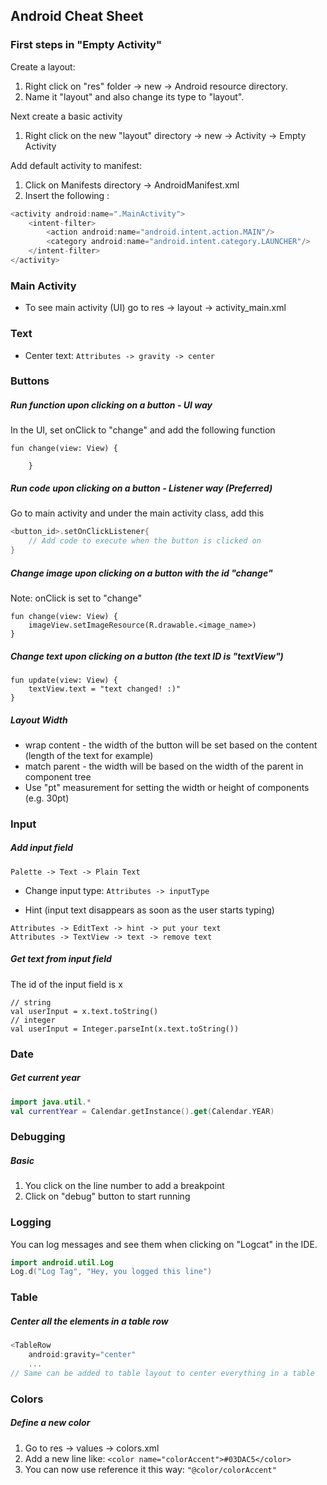 ## Android Cheat Sheet

### First steps in "Empty Activity"

Create a layout:

1. Right click on "res" folder  -> new -> Android resource directory.
2. Name it "layout" and also change its type to "layout".

Next create a basic activity

1. Right click on the new "layout" directory ->  new -> Activity -> Empty Activity

Add default activity to manifest:

1. Click on Manifests directory -> AndroidManifest.xml
2. Insert the following :

```kotlin
<activity android:name=".MainActivity">
    <intent-filter>
        <action android:name="android.intent.action.MAIN"/>
        <category android:name="android.intent.category.LAUNCHER"/>
    </intent-filter>
</activity>
```

### Main Activity

* To see main activity (UI) go to res -> layout -> activity_main.xml

### Text

* Center text: `Attributes -> gravity -> center`

### Buttons

##### Run function upon clicking on a button - UI way

In the UI, set onClick to "change" and add the following function

```
fun change(view: View) {

    }
```

##### Run code upon clicking on a button - Listener way (Preferred)

Go to main activity and under the main activity class, add this

```kotlin
<button_id>.setOnClickListener{
    // Add code to execute when the button is clicked on
}
```

##### Change image upon clicking on a button with the id "change"

Note: onClick is set to "change"

```
fun change(view: View) {
    imageView.setImageResource(R.drawable.<image_name>)
}
```

##### Change text upon clicking on a button (the text ID is "textView")

```
fun update(view: View) {
    textView.text = "text changed! :)"
}
```

##### Layout Width

* wrap content - the width of the button will be set based on the content (length of the text for example)
* match parent - the width will be based on the width of the parent in component tree
* Use "pt" measurement for setting the width or height of components (e.g. 30pt)

### Input

##### Add input field 

```
Palette -> Text -> Plain Text
```

* Change input type: `Attributes -> inputType`

* Hint (input text disappears as soon as the user starts typing)

```
Attributes -> EditText -> hint -> put your text
Attributes -> TextView -> text -> remove text
```

##### Get text from input field

The id of the input field is x

```
// string
val userInput = x.text.toString()
// integer
val userInput = Integer.parseInt(x.text.toString())
```

### Date

##### Get current year

```kotlin
import java.util.*
val currentYear = Calendar.getInstance().get(Calendar.YEAR)
```

### Debugging

##### Basic

1. You click on the line number to add a breakpoint
2. Click on "debug" button to start running

### Logging

You can log messages and see them when clicking on "Logcat" in the IDE.

```kotlin
import android.util.Log
Log.d("Log Tag", "Hey, you logged this line")
```

### Table

##### Center all the elements in a table row

```kotlin
<TableRow
    android:gravity="center"
    ...
// Same can be added to table layout to center everything in a table
```

### Colors

##### Define a new color

1. Go to res -> values -> colors.xml
2. Add a new line like: `<color name="colorAccent">#03DAC5</color>`
3. You can now use reference it this way: `"@color/colorAccent"`

